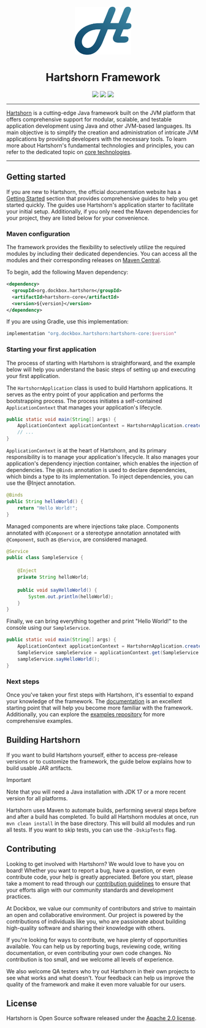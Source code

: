 <p align="center"><img alt="Hartshorn" src="./hartshorn-assembly/images/hartshorn-icon.png" height="125" /></p>
<h1 align="center">Hartshorn Framework</h1>
<p align="center">
<img src="https://img.shields.io/badge/JDK%20source-17-438EAA?style=for-the-badge">
<img src="https://img.shields.io/badge/JDK%20target-19-438EAA?style=for-the-badge">
<img src="https://img.shields.io/github/v/release/Dockbox-OSS/Hartshorn?style=for-the-badge&color=438EAA">
</p>

<hr>

[Hartshorn](https://hartshorn.dockbox.org/) is a cutting-edge Java framework built on the JVM platform that offers comprehensive support for modular, scalable, and testable application development using Java and other JVM-based languages. Its main objective is to simplify the creation and administration of intricate JVM applications by providing developers with the necessary tools. To learn more about Hartshorn's fundamental technologies and principles, you can refer to the dedicated topic on [core technologies](https://hartshorn.dockbox.org/core/cdi/).

<hr>

## Getting started

If you are new to Hartshorn, the official documentation website has a [Getting Started](https://hartshorn.dockbox.org/getting-started/setup/) section that provides comprehensive guides to help you get started quickly. The guides use Hartshorn's application starter to facilitate your initial setup. Additionally, if you only need the Maven dependencies for your project, they are listed below for your convenience.

### Maven configuration

The framework provides the flexibility to selectively utilize the required modules by including their dedicated dependencies. You can access all the modules and their corresponding releases on [Maven Central](https://central.sonatype.dev/namespace/org.dockbox.hartshorn).

To begin, add the following Maven dependency:

```xml
<dependency>
  <groupId>org.dockbox.hartshorn</groupId>
  <artifactId>hartshorn-core</artifactId>
  <version>${version}</version>
</dependency>
```

If you are using Gradle, use this implementation:

```groovy
implementation "org.dockbox.hartshorn:hartshorn-core:$version"
```

### Starting your first application

The process of starting with Hartshorn is straightforward, and the example below will help you understand the basic steps of setting up and executing your first application.

The `HartshornApplication` class is used to build Hartshorn applications. It serves as the entry point of your application and performs the bootstrapping process. The process initiates a self-contained `ApplicationContext` that manages your application's lifecycle.

```java
public static void main(String[] args) {
    ApplicationContext applicationContext = HartshornApplication.create();
    // ...
}
```

`ApplicationContext` is at the heart of Hartshorn, and its primary responsibility is to manage your application's lifecycle. It also manages your application's dependency injection container, which enables the injection of dependencies. The `@Binds` annotation is used to declare dependencies, which binds a type to its implementation. To inject dependencies, you can use the @Inject annotation.

```java
@Binds
public String helloWorld() {
    return "Hello World!";
}
```

Managed components are where injections take place. Components annotated with `@Component` or a stereotype annotation annotated with `@Component`, such as `@Service`, are considered managed.

```java
@Service
public class SampleService {
    
    @Inject
    private String helloWorld;
    
    public void sayHelloWorld() {
        System.out.println(helloWorld);
    }
}
```

Finally, we can bring everything together and print "Hello World!" to the console using our `SampleService`.

```java
public static void main(String[] args) {
    ApplicationContext applicationContext = HartshornApplication.create();
    SampleService sampleService = applicationContext.get(SampleService.class);
    sampleService.sayHelloWorld();
}
```

### Next steps

Once you've taken your first steps with Hartshorn, it's essential to expand your knowledge of the framework. The [documentation](https://hartshorn.dockbox.org/) is an excellent starting point that will help you become more familiar with the framework. Additionally, you can explore the [examples repository](https://github.com/Dockbox-OSS/Hartshorn-Examples) for more comprehensive examples.

## Building Hartshorn

If you want to build Hartshorn yourself, either to access pre-release versions or to customize the framework, the guide below explains how to build usable JAR artifacts.

> [!IMPORTANT]
> Note that you will need a Java installation with JDK 17 or a more recent version for all platforms.

Hartshorn uses Maven to automate builds, performing several steps before and after a build has completed. To build all Hartshorn modules at once, run `mvn clean install` in the base directory. This will build all modules and run all tests. If you want to skip tests, you can use the `-DskipTests` flag.

## Contributing

Looking to get involved with Hartshorn? We would love to have you on board! Whether you want to report a bug, have a question, or even contribute code, your help is greatly appreciated. Before you start, please take a moment to read through our [contribution guidelines](https://hartshorn.dockbox.org/contributing/) to ensure that your efforts align with our community standards and development practices.

At Dockbox, we value our community of contributors and strive to maintain an open and collaborative environment. Our project is powered by the contributions of individuals like you, who are passionate about building high-quality software and sharing their knowledge with others.

If you're looking for ways to contribute, we have plenty of opportunities available. You can help us by reporting bugs, reviewing code, writing documentation, or even contributing your own code changes. No contribution is too small, and we welcome all levels of experience.

We also welcome QA testers who try out Hartshorn in their own projects to see what works and what doesn't. Your feedback can help us improve the quality of the framework and make it even more valuable for our users.

## License

Hartshorn is Open Source software released under the [Apache 2.0 license](https://www.apache.org/licenses/LICENSE-2.0.html).